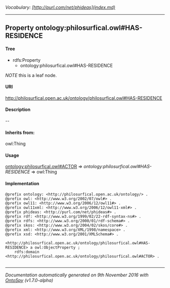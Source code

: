 _Vocabulary: [http://purl.com/net/phideas](index.md)_ 

---	
	




    


## Property ontology:philosurfical.owl#HAS-RESIDENCE


#### Tree

* rdfs:Property
    * ontology:philosurfical.owl#HAS-RESIDENCE





*NOTE* this is a leaf node.


#### URI
http://philosurfical.open.ac.uk/ontology/philosurfical.owl#HAS-RESIDENCE

#### Description
--


#### Inherits from:
owl:Thing



#### Usage


[ontology:philosurfical.owl#ACTOR](class-ontologyphilosurficalowlactor.md) 
=&gt;&nbsp;_ontology:philosurfical.owl#HAS-RESIDENCE_&nbsp;=&gt;&nbsp;owl:Thing

#### Implementation
```
@prefix ontology: <http://philosurfical.open.ac.uk/ontology/> .
@prefix owl: <http://www.w3.org/2002/07/owl#> .
@prefix owl11: <http://www.w3.org/2006/12/owl11#> .
@prefix owl11xml: <http://www.w3.org/2006/12/owl11-xml#> .
@prefix phideas: <http://purl.com/net/phideas#> .
@prefix rdf: <http://www.w3.org/1999/02/22-rdf-syntax-ns#> .
@prefix rdfs: <http://www.w3.org/2000/01/rdf-schema#> .
@prefix skos: <http://www.w3.org/2004/02/skos/core#> .
@prefix xml: <http://www.w3.org/XML/1998/namespace> .
@prefix xsd: <http://www.w3.org/2001/XMLSchema#> .

<http://philosurfical.open.ac.uk/ontology/philosurfical.owl#HAS-RESIDENCE> a owl:ObjectProperty ;
    rdfs:domain <http://philosurfical.open.ac.uk/ontology/philosurfical.owl#ACTOR> .


```










---

_Documentation automatically generated on 9th November 2016 with [OntoSpy](http://ontospy.readthedocs.org/ "Open") (v1.7.0-alpha)_